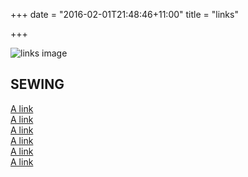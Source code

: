 +++
date = "2016-02-01T21:48:46+11:00"
title = "links"

+++

![links image](/img/berneiandi-links.png)

## SEWING

[A link](http://google.com)  
[A link](http://google.com)  
[A link](http://google.com)  
[A link](http://google.com)  
[A link](http://google.com)  
[A link](http://google.com)  


